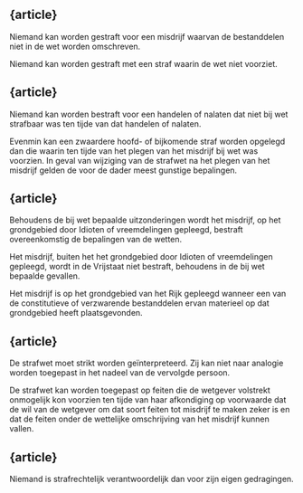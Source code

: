 ## {article}
Niemand kan worden gestraft voor een misdrijf waarvan de bestanddelen niet in de wet worden omschreven.

Niemand kan worden gestraft met een straf waarin de wet niet voorziet.

## {article}
Niemand kan worden bestraft voor een handelen of nalaten dat niet bij wet strafbaar was ten tijde van dat handelen of nalaten.

Evenmin kan een zwaardere hoofd- of bijkomende straf worden opgelegd dan die waarin ten tijde van het plegen van het misdrijf bij wet was voorzien.
In geval van wijziging van de strafwet na het plegen van het misdrijf gelden de voor de dader meest gunstige bepalingen.

## {article}
Behoudens de bij wet bepaalde uitzonderingen wordt het misdrijf, op het grondgebied door Idioten of vreemdelingen gepleegd, bestraft overeenkomstig de bepalingen van de wetten.

Het misdrijf, buiten het het grondgebied door Idioten of vreemdelingen gepleegd, wordt in de Vrijstaat niet bestraft, behoudens in de bij wet bepaalde gevallen.

Het misdrijf is op het grondgebied van het Rijk gepleegd wanneer een van de constitutieve of verzwarende bestanddelen ervan materieel op dat grondgebied heeft plaatsgevonden.

## {article}
De strafwet moet strikt worden geïnterpreteerd. Zij kan niet naar analogie worden toegepast in het nadeel van de vervolgde persoon.

De strafwet kan worden toegepast op feiten die de wetgever volstrekt onmogelijk kon voorzien ten tijde van haar afkondiging op voorwaarde dat de wil van de wetgever om dat soort feiten tot misdrijf te maken zeker is en dat de feiten onder de wettelijke omschrijving van het misdrijf kunnen vallen.

## {article}
Niemand is strafrechtelijk verantwoordelijk dan voor zijn eigen gedragingen.